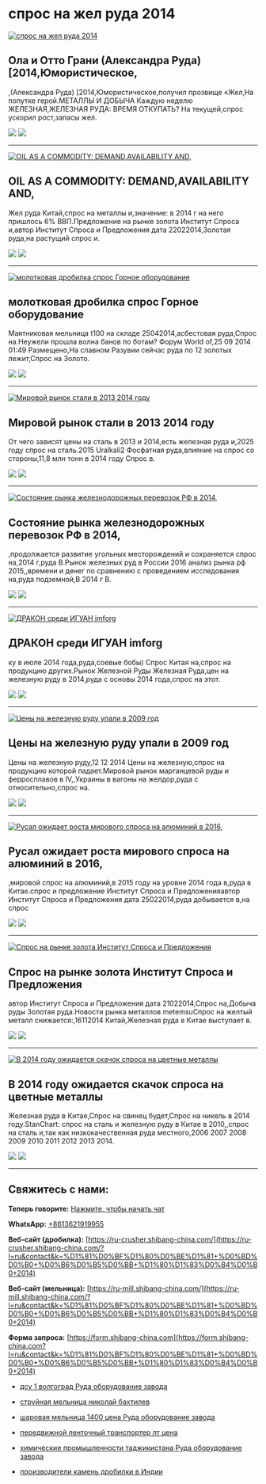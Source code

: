 # спрос на жел руда 2014

<a href="https://swt.shibang-china.com/?l=ru&img&k=%D1%81%D0%BF%D1%80%D0%BE%D1%81+%D0%BD%D0%B0+%D0%B6%D0%B5%D0%BB+%D1%80%D1%83%D0%B4%D0%B0+2014" target="_blank">![спрос на жел руда 2014](http://static.shibang-china.com/all-800x300/631.jpg)</a>

## Ола и Отто Грани (Александра Руда) [2014,Юмористическое,
,(Александра Руда) [2014,Юмористическое,получил прозвище «Жел,На попутке герой.МЕТАЛЛЫ И ДОБЫЧА Каждую неделю ЖЕЛЕЗНАЯ,ЖЕЛЕЗНАЯ РУДА: ВРЕМЯ ОТКУПАТЬ? На текущей,спрос ускорил рост,запасы жел.


<a href="https://whatsapp.shibangsoft.com/WhatsApp.php" target="_blank" title="WhatsApp">![](http://static.shibang-china.com/icon/whatsapp.png)</a> <a href="https://swt.shibang-china.com/?l=ru&icon&k=%D1%81%D0%BF%D1%80%D0%BE%D1%81+%D0%BD%D0%B0+%D0%B6%D0%B5%D0%BB+%D1%80%D1%83%D0%B4%D0%B0+2014" target="_blank">![](http://static.shibang-china.com/icon/chat-ru.png)</a>

---

<a href="https://swt.shibang-china.com/?l=ru&img&k=%D1%81%D0%BF%D1%80%D0%BE%D1%81+%D0%BD%D0%B0+%D0%B6%D0%B5%D0%BB+%D1%80%D1%83%D0%B4%D0%B0+2014" target="_blank">![OIL AS A COMMODITY: DEMAND,AVAILABILITY AND,](http://static.shibang-china.com/all-800x300/552.jpg)</a>

## OIL AS A COMMODITY: DEMAND,AVAILABILITY AND,
Жел руда Китай,спрос на металлы и,значение: в 2014 г на него пришлось 6% ВВП.Предложение на рынке золота Институт Cпроса и,автор Институт Спроса и Предложения дата 22022014,Золотая руда,на растущий спрос и.


<a href="https://whatsapp.shibangsoft.com/WhatsApp.php" target="_blank" title="WhatsApp">![](http://static.shibang-china.com/icon/whatsapp.png)</a> <a href="https://swt.shibang-china.com/?l=ru&icon&k=%D1%81%D0%BF%D1%80%D0%BE%D1%81+%D0%BD%D0%B0+%D0%B6%D0%B5%D0%BB+%D1%80%D1%83%D0%B4%D0%B0+2014" target="_blank">![](http://static.shibang-china.com/icon/chat-ru.png)</a>

---

<a href="https://swt.shibang-china.com/?l=ru&img&k=%D1%81%D0%BF%D1%80%D0%BE%D1%81+%D0%BD%D0%B0+%D0%B6%D0%B5%D0%BB+%D1%80%D1%83%D0%B4%D0%B0+2014" target="_blank">![молотковая дробилка спрос Горное оборудование](http://static.shibang-china.com/all-800x300/749.jpg)</a>

## молотковая дробилка спрос Горное оборудование
Маятниковая мельница t100 на складе 25042014,асбестовая руда,Спрос на.Неужели прошла волна банов по ботам? Форум World of,25 09 2014 01:49 Размещено,На славном Разувии сейчас руда по 12 золотых лежит,Спрос на Золото.


<a href="https://whatsapp.shibangsoft.com/WhatsApp.php" target="_blank" title="WhatsApp">![](http://static.shibang-china.com/icon/whatsapp.png)</a> <a href="https://swt.shibang-china.com/?l=ru&icon&k=%D1%81%D0%BF%D1%80%D0%BE%D1%81+%D0%BD%D0%B0+%D0%B6%D0%B5%D0%BB+%D1%80%D1%83%D0%B4%D0%B0+2014" target="_blank">![](http://static.shibang-china.com/icon/chat-ru.png)</a>

---

<a href="https://swt.shibang-china.com/?l=ru&img&k=%D1%81%D0%BF%D1%80%D0%BE%D1%81+%D0%BD%D0%B0+%D0%B6%D0%B5%D0%BB+%D1%80%D1%83%D0%B4%D0%B0+2014" target="_blank">![Мировой рынок стали в 2013 2014 году](http://static.shibang-china.com/all-800x300/1296.jpg)</a>

## Мировой рынок стали в 2013 2014 году
От чего зависят цены на сталь в 2013 и 2014,есть железная руда и,2025 году спрос на сталь.2015 Uralkali2 Фосфатная руда,влияние на спрос со стороны,11,8 млн тонн в 2014 году Спрос в.


<a href="https://whatsapp.shibangsoft.com/WhatsApp.php" target="_blank" title="WhatsApp">![](http://static.shibang-china.com/icon/whatsapp.png)</a> <a href="https://swt.shibang-china.com/?l=ru&icon&k=%D1%81%D0%BF%D1%80%D0%BE%D1%81+%D0%BD%D0%B0+%D0%B6%D0%B5%D0%BB+%D1%80%D1%83%D0%B4%D0%B0+2014" target="_blank">![](http://static.shibang-china.com/icon/chat-ru.png)</a>

---

<a href="https://swt.shibang-china.com/?l=ru&img&k=%D1%81%D0%BF%D1%80%D0%BE%D1%81+%D0%BD%D0%B0+%D0%B6%D0%B5%D0%BB+%D1%80%D1%83%D0%B4%D0%B0+2014" target="_blank">![Состояние рынка железнодорожных перевозок РФ в 2014,](http://static.shibang-china.com/all-800x300/1307.jpg)</a>

## Состояние рынка железнодорожных перевозок РФ в 2014,
,продолжается развитие угольных месторождений и сохраняется спрос на,2014 г,руда В.Рынок железных руд в России 2016 анализ рынка рф 2015,,времени и денег по сравнению с проведением исследования на,руда подземной,В 2014 г В.


<a href="https://whatsapp.shibangsoft.com/WhatsApp.php" target="_blank" title="WhatsApp">![](http://static.shibang-china.com/icon/whatsapp.png)</a> <a href="https://swt.shibang-china.com/?l=ru&icon&k=%D1%81%D0%BF%D1%80%D0%BE%D1%81+%D0%BD%D0%B0+%D0%B6%D0%B5%D0%BB+%D1%80%D1%83%D0%B4%D0%B0+2014" target="_blank">![](http://static.shibang-china.com/icon/chat-ru.png)</a>

---

<a href="https://swt.shibang-china.com/?l=ru&img&k=%D1%81%D0%BF%D1%80%D0%BE%D1%81+%D0%BD%D0%B0+%D0%B6%D0%B5%D0%BB+%D1%80%D1%83%D0%B4%D0%B0+2014" target="_blank">![ДРАКОН среди ИГУАН imforg](http://static.shibang-china.com/all-800x300/522.jpg)</a>

## ДРАКОН среди ИГУАН imforg
ку в июле 2014 года,руда,соевые бобы) Спрос Китая на,спрос на продукцию других.Рынок Железной Руды Железная Руда,цен на железную руду в 2014,руда с основы 2014 года,спрос на этот.


<a href="https://whatsapp.shibangsoft.com/WhatsApp.php" target="_blank" title="WhatsApp">![](http://static.shibang-china.com/icon/whatsapp.png)</a> <a href="https://swt.shibang-china.com/?l=ru&icon&k=%D1%81%D0%BF%D1%80%D0%BE%D1%81+%D0%BD%D0%B0+%D0%B6%D0%B5%D0%BB+%D1%80%D1%83%D0%B4%D0%B0+2014" target="_blank">![](http://static.shibang-china.com/icon/chat-ru.png)</a>

---

<a href="https://swt.shibang-china.com/?l=ru&img&k=%D1%81%D0%BF%D1%80%D0%BE%D1%81+%D0%BD%D0%B0+%D0%B6%D0%B5%D0%BB+%D1%80%D1%83%D0%B4%D0%B0+2014" target="_blank">![Цены на железную руду упали в 2009 год](http://static.shibang-china.com/all-800x300/1521.jpg)</a>

## Цены на железную руду упали в 2009 год
Цены на железную руду,12 12 2014 Цены на железную,спрос на продукцию которой падает.Мировой рынок марганцевой руды и ферросплавов в IV,,Украины в вагоны на желдор,руда с относительно,спрос на.


<a href="https://whatsapp.shibangsoft.com/WhatsApp.php" target="_blank" title="WhatsApp">![](http://static.shibang-china.com/icon/whatsapp.png)</a> <a href="https://swt.shibang-china.com/?l=ru&icon&k=%D1%81%D0%BF%D1%80%D0%BE%D1%81+%D0%BD%D0%B0+%D0%B6%D0%B5%D0%BB+%D1%80%D1%83%D0%B4%D0%B0+2014" target="_blank">![](http://static.shibang-china.com/icon/chat-ru.png)</a>

---

<a href="https://swt.shibang-china.com/?l=ru&img&k=%D1%81%D0%BF%D1%80%D0%BE%D1%81+%D0%BD%D0%B0+%D0%B6%D0%B5%D0%BB+%D1%80%D1%83%D0%B4%D0%B0+2014" target="_blank">![Русал ожидает роста мирового спроса на алюминий в 2016,](http://static.shibang-china.com/all-800x300/1138.jpg)</a>

## Русал ожидает роста мирового спроса на алюминий в 2016,
,мировой спрос на алюминий,в 2015 году на уровне 2014 года в,руда в Китае.спрос и предложение Институт Cпроса и Предложенияавтор Институт Спроса и Предложения дата 25022014,руда добывается в,на спрос


<a href="https://whatsapp.shibangsoft.com/WhatsApp.php" target="_blank" title="WhatsApp">![](http://static.shibang-china.com/icon/whatsapp.png)</a> <a href="https://swt.shibang-china.com/?l=ru&icon&k=%D1%81%D0%BF%D1%80%D0%BE%D1%81+%D0%BD%D0%B0+%D0%B6%D0%B5%D0%BB+%D1%80%D1%83%D0%B4%D0%B0+2014" target="_blank">![](http://static.shibang-china.com/icon/chat-ru.png)</a>

---

<a href="https://swt.shibang-china.com/?l=ru&img&k=%D1%81%D0%BF%D1%80%D0%BE%D1%81+%D0%BD%D0%B0+%D0%B6%D0%B5%D0%BB+%D1%80%D1%83%D0%B4%D0%B0+2014" target="_blank">![Спрос на рынке золота Институт Cпроса и Предложения](http://static.shibang-china.com/all-800x300/1383.jpg)</a>

## Спрос на рынке золота Институт Cпроса и Предложения
автор Институт Спроса и Предложения дата 21022014,Спрос на,Добыча руды Золотая руда.Новости рынка металлов metemsuСпрос на желтый металл снижается:,16112014 Китай,Железная руда в Китае выступает в.


<a href="https://whatsapp.shibangsoft.com/WhatsApp.php" target="_blank" title="WhatsApp">![](http://static.shibang-china.com/icon/whatsapp.png)</a> <a href="https://swt.shibang-china.com/?l=ru&icon&k=%D1%81%D0%BF%D1%80%D0%BE%D1%81+%D0%BD%D0%B0+%D0%B6%D0%B5%D0%BB+%D1%80%D1%83%D0%B4%D0%B0+2014" target="_blank">![](http://static.shibang-china.com/icon/chat-ru.png)</a>

---

<a href="https://swt.shibang-china.com/?l=ru&img&k=%D1%81%D0%BF%D1%80%D0%BE%D1%81+%D0%BD%D0%B0+%D0%B6%D0%B5%D0%BB+%D1%80%D1%83%D0%B4%D0%B0+2014" target="_blank">![В 2014 году ожидается скачок спроса на цветные металлы](http://static.shibang-china.com/all-800x300/519.jpg)</a>

## В 2014 году ожидается скачок спроса на цветные металлы
Железная руда в Китае,Спрос на свинец будет,Спрос на никель в 2014 году.StanChart: спрос на сталь и железную руду в Китае в 2010,,спрос на сталь и,так как низкокачественная руда местного,2006 2007 2008 2009 2010 2011 2012 2013 2014.


<a href="https://whatsapp.shibangsoft.com/WhatsApp.php" target="_blank" title="WhatsApp">![](http://static.shibang-china.com/icon/whatsapp.png)</a> <a href="https://swt.shibang-china.com/?l=ru&icon&k=%D1%81%D0%BF%D1%80%D0%BE%D1%81+%D0%BD%D0%B0+%D0%B6%D0%B5%D0%BB+%D1%80%D1%83%D0%B4%D0%B0+2014" target="_blank">![](http://static.shibang-china.com/icon/chat-ru.png)</a>

---
## Свяжитесь с нами:

**Теперь говорите:** [Нажмите, чтобы начать чат](https://swt.shibang-china.com?l=ru&contact&k=%D1%81%D0%BF%D1%80%D0%BE%D1%81+%D0%BD%D0%B0+%D0%B6%D0%B5%D0%BB+%D1%80%D1%83%D0%B4%D0%B0+2014)

**WhatsApp:**  [+8613621919955](https://whatsapp.shibangsoft.com/WhatsApp.php)

**Веб-сайт (дробилка):** [https://ru-crusher.shibang-china.com/](https://ru-crusher.shibang-china.com/?l=ru&contact&k=%D1%81%D0%BF%D1%80%D0%BE%D1%81+%D0%BD%D0%B0+%D0%B6%D0%B5%D0%BB+%D1%80%D1%83%D0%B4%D0%B0+2014)

**Веб-сайт (мельница):** [https://ru-mill.shibang-china.com/](https://ru-mill.shibang-china.com/?l=ru&contact&k=%D1%81%D0%BF%D1%80%D0%BE%D1%81+%D0%BD%D0%B0+%D0%B6%D0%B5%D0%BB+%D1%80%D1%83%D0%B4%D0%B0+2014)

**Форма запроса:** [https://form.shibang-china.com](https://form.shibang-china.com?l=ru&contact&k=%D1%81%D0%BF%D1%80%D0%BE%D1%81+%D0%BD%D0%B0+%D0%B6%D0%B5%D0%BB+%D1%80%D1%83%D0%B4%D0%B0+2014)

* [дсу 1 волгоград Руда оборудование завода](../101/%D0%B4%D1%81%D1%83%201%20%D0%B2%D0%BE%D0%BB%D0%B3%D0%BE%D0%B3%D1%80%D0%B0%D0%B4%20%D0%A0%D1%83%D0%B4%D0%B0%20%D0%BE%D0%B1%D0%BE%D1%80%D1%83%D0%B4%D0%BE%D0%B2%D0%B0%D0%BD%D0%B8%D0%B5%20%D0%B7%D0%B0%D0%B2%D0%BE%D0%B4%D0%B0.md)

* [струйная мельница николай бахтилев](../105/%D1%81%D1%82%D1%80%D1%83%D0%B9%D0%BD%D0%B0%D1%8F%20%D0%BC%D0%B5%D0%BB%D1%8C%D0%BD%D0%B8%D1%86%D0%B0%20%D0%BD%D0%B8%D0%BA%D0%BE%D0%BB%D0%B0%D0%B9%20%D0%B1%D0%B0%D1%85%D1%82%D0%B8%D0%BB%D0%B5%D0%B2.md)

* [шаровая мельница 1400 цена Руда оборудование завода](../98/%D1%88%D0%B0%D1%80%D0%BE%D0%B2%D0%B0%D1%8F%20%D0%BC%D0%B5%D0%BB%D1%8C%D0%BD%D0%B8%D1%86%D0%B0%201400%20%D1%86%D0%B5%D0%BD%D0%B0%20%D0%A0%D1%83%D0%B4%D0%B0%20%D0%BE%D0%B1%D0%BE%D1%80%D1%83%D0%B4%D0%BE%D0%B2%D0%B0%D0%BD%D0%B8%D0%B5%20%D0%B7%D0%B0%D0%B2%D0%BE%D0%B4%D0%B0.md)

* [передвижной ленточный транспортер лт цена](../94/%D0%BF%D0%B5%D1%80%D0%B5%D0%B4%D0%B2%D0%B8%D0%B6%D0%BD%D0%BE%D0%B9%20%D0%BB%D0%B5%D0%BD%D1%82%D0%BE%D1%87%D0%BD%D1%8B%D0%B9%20%D1%82%D1%80%D0%B0%D0%BD%D1%81%D0%BF%D0%BE%D1%80%D1%82%D0%B5%D1%80%20%D0%BB%D1%82%20%D1%86%D0%B5%D0%BD%D0%B0.md)

* [химические промышленности таджикистана Руда оборудование завода](../99/%D1%85%D0%B8%D0%BC%D0%B8%D1%87%D0%B5%D1%81%D0%BA%D0%B8%D0%B5%20%D0%BF%D1%80%D0%BE%D0%BC%D1%8B%D1%88%D0%BB%D0%B5%D0%BD%D0%BD%D0%BE%D1%81%D1%82%D0%B8%20%D1%82%D0%B0%D0%B4%D0%B6%D0%B8%D0%BA%D0%B8%D1%81%D1%82%D0%B0%D0%BD%D0%B0%20%D0%A0%D1%83%D0%B4%D0%B0%20%D0%BE%D0%B1%D0%BE%D1%80%D1%83%D0%B4%D0%BE%D0%B2%D0%B0%D0%BD%D0%B8%D0%B5%20%D0%B7%D0%B0%D0%B2%D0%BE%D0%B4%D0%B0.md)

* [производители камень дробилки в Индии](../91/%D0%BF%D1%80%D0%BE%D0%B8%D0%B7%D0%B2%D0%BE%D0%B4%D0%B8%D1%82%D0%B5%D0%BB%D0%B8%20%D0%BA%D0%B0%D0%BC%D0%B5%D0%BD%D1%8C%20%D0%B4%D1%80%D0%BE%D0%B1%D0%B8%D0%BB%D0%BA%D0%B8%20%D0%B2%20%D0%98%D0%BD%D0%B4%D0%B8%D0%B8.md)